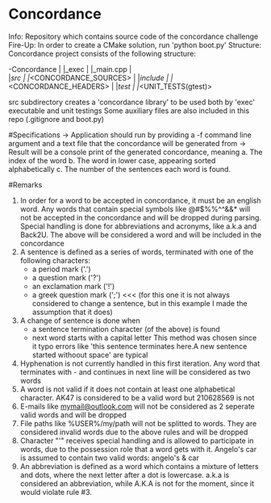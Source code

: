 # Concordance
Info: Repository which contains source code of the concordance challenge
Fire-Up: In order to create a CMake solution, run 'python boot.py' 
Structure: Concordance project consists of the following structure:

-Concordance
 |
 |_exec
 |     |_main.cpp
 |     
 |_src
 |     |_<CONCORDANCE_SOURCES>
 |     |_include
 |              |_<CONCORDANCE_HEADERS>
 | 
 |_test
 |     |_<UNIT_TESTS(gtest)>

 src subdirectory creates a 'concordance library' to be used both by 'exec' executable and unit testings
 Some auxiliary files are also included in this repo (.gitignore and boot.py)

 #Specifications
 -> Application should run by providing a -f command line argument and a text file that the concordance will be generated from
 -> Result will be a console print of the generated concordance, meaning
       a. The index of the word
       b. The word in lower case, appearing sorted alphabetically
       c. The number of the sentences each word is found.

#Remarks
1. In order for a word to be accepted in concordance, it must be an english word. Any words that contain special symbols like @#$%%^^&&* will not be
   accepted in the concordance and will be dropped during parsing. Special handling is done for abbreviations and acronyms, like a.k.a and Back2U.
   The above will be considered a word and will be included in the concordance
2. A sentence is defined as a series of words, terminated with one of the following characters: 
   - a period mark ('.')
   - a question mark ('?')
   - an exclamation mark ('!')
   - a greek question mark (';')  <<< (for this one it is not always considered to change a sentence, but in this example I made the assumption that it does)
3. A change of sentence is done when
   - a sentence termination character (of the above) is found
   - next word starts with a capital letter
   This method was chosen since it typo errors like 'this sentence terminates here.A new sentence started withoout space' are typical
4. Hyphenation is not currently handled in this first iteration. Any word that terminates with - and continues in next line will be considered as two words
5. A word is not valid if it does not contain at least one alphabetical character. AK47 is considered to be a valid word but 210628569 is not
6. E-mails like mymail@outlook.com will not be considered as 2 seperate valid words and will be dropped
7. File paths like %USER%/my/path will not be splitted to words. They are considered invalid words due to the above rules and will be dropped
8. Character "'" receives special handling and is allowed to participate in words, due to the possession role that a word gets with it. 
   Angelo's car is assumed to contain two valid words: angelo's & car
9. An abbreviation is defined as a word which contains a mixture of letters and dots, where the next letter after a dot is lowercase. 
   a.k.a is considered an abbreviation, while A.K.A is not for the moment, since it would violate rule #3.